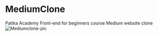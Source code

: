 # MediumClone
Patika Academy Front-end for beginners course Medium website clone
![Mediumclone-pic](https://github.com/YYigitGokmen/MediumClone/assets/157407435/cf5eceb0-ff0c-4a92-b718-837517a7e04d)
